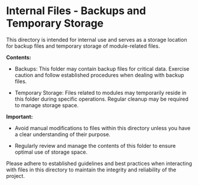 # Internal Files - Backups and Temporary Storage

This directory is intended for internal use and serves as a storage location for backup files and temporary storage of module-related files.

**Contents:**
- Backups: This folder may contain backup files for critical data. Exercise caution and follow established procedures when dealing with backup files.
  
- Temporary Storage: Files related to modules may temporarily reside in this folder during specific operations. Regular cleanup may be required to manage storage space.

**Important:**
- Avoid manual modifications to files within this directory unless you have a clear understanding of their purpose.
  
- Regularly review and manage the contents of this folder to ensure optimal use of storage space.

Please adhere to established guidelines and best practices when interacting with files in this directory to maintain the integrity and reliability of the project.
